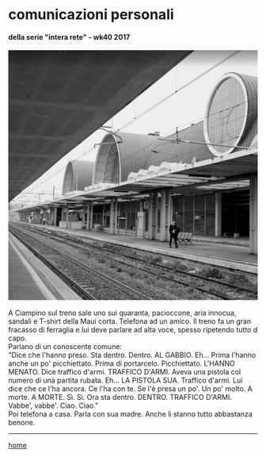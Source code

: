 # comunicazioni personali

#### della serie  "intera rete" - wk40 2017
![](/interarete118.png "Roma Ostiense") 

A Ciampino sul treno sale uno sui quaranta, pacioccone, aria innocua, sandali e T-shirt della Maui corta. Telefona ad un amico. 
Il treno fa un gran fracasso di ferraglia e lui deve parlare ad alta voce, spesso ripetendo tutto d capo.   
Parlano di un conoscente comune:  
"Dice che l'hanno preso. Sta  dentro. Dentro. AL GABBIO. Eh... Prima l'hanno anche un po' picchiettato. Prima di portarcelo. Picchiettato. L'HANNO MENATO. Dice traffico d'armi. TRAFFICO D'ARMI. Aveva una pistola col numero di una partita rubata. Eh... LA PISTOLA SUA. Traffico d'armi. Lui dice che ce l'ha ancora. Ce l'ha con te. Se l'è presa un po'. Un po' molto. A morte. A MORTE. Sì. Sì. Ora sta dentro. DENTRO. TRAFFICO D'ARMI. Vabbe', vabbe'. Ciao. Ciao."  
Poi telefona a casa. Parla con sua madre. Anche lì stanno tutto abbastanza benone.
  
---
[home](/interarete.md) 
